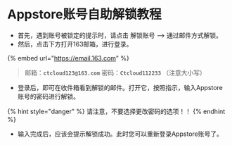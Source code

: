 # Appstore账号自助解锁教程

* 首先，遇到账号被锁定的提示时，请点击 解锁账号 --&gt; 通过邮件方式解锁。
* 然后，点击下方打开163邮箱，进行登录。

{% embed url="https://email.163.com" %}



> 邮箱：**`ctcloud123@163.com`** 密码：**`Ctcloud112233`** （注意大小写）

* 登录后，即可在收件箱看到解锁的邮件。打开它，按照指示，输入Appstore账号的密码进行解锁。

{% hint style="danger" %}
请注意，不要选择更改密码的选项！！
{% endhint %}

* 输入完成后，应该会提示解锁成功。此时您可以重新登录Appstore账号了。

